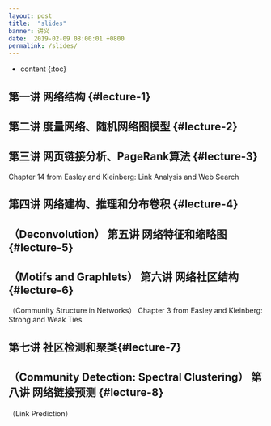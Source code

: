 ```yaml
---
layout: post
title:  "slides"
banner: 讲义
date:  2019-02-09 08:00:01 +0800
permalink: /slides/
---
```


* content
{:toc}

第一讲 网络结构 {#lecture-1}
---------------------------------


第二讲 度量网络、随机网络图模型 {#lecture-2}
---------------------------------------------


第三讲 网页链接分析、PageRank算法 {#lecture-3}
--------------------------------------
Chapter 14 from Easley and Kleinberg: Link Analysis and Web Search

第四讲 网络建构、推理和分布卷积 {#lecture-4}
---------------------------------------------------
（Deconvolution）
第五讲 网络特征和缩略图 {#lecture-5}
----------------------------------------------------
（Motifs and Graphlets）
第六讲 网络社区结构 {#lecture-6}
---------------------------------------------
（Community Structure in Networks）
Chapter 3 from Easley and Kleinberg: Strong and Weak Ties

第七讲 社区检测和聚类{#lecture-7}
------------------------------------------------------------------------
（Community Detection: Spectral Clustering） 
第八讲 网络链接预测 {#lecture-8}
-----------------------------------------
（Link Prediction）